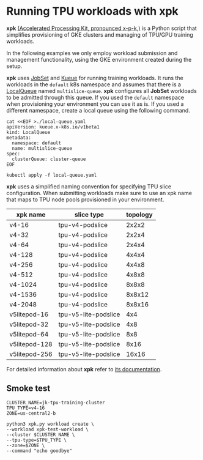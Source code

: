 # Running TPU workloads with xpk

**xpk** [(Accelerated Processing Kit, pronounced x-p-k,)](https://github.com/google/maxtext/tree/main/xpk) is a Python script that simplifies provisioning of GKE clusters and managing of TPU/GPU training workloads. 

In the following examples we only employ workload submission and management functionality, using the GKE environment created during the setup.


**xpk** uses [JobSet](https://github.com/kubernetes-sigs/jobset) and [Kueue](https://kueue.sigs.k8s.io/docs/overview/) for running training workloads. It runs the workloads in the `default` k8s namespace and assumes that there is a [LocalQueue](https://kueue.sigs.k8s.io/docs/concepts/local_queue/) named `multislice-queue`. **xpk** configures all **JobSet** workloads to be admitted through this queue. If you used the `default` namespace when provisioning your environment you can use it as is. If you used a different namespace, create a local queue using the following command.

```
cat <<EOF >./local-queue.yaml
apiVersion: kueue.x-k8s.io/v1beta1
kind: LocalQueue
metadata:
  namespace: default 
  name: multislice-queue
spec:
  clusterQueue: cluster-queue 
EOF

kubectl apply -f local-queue.yaml
```

**xpk** uses a simplified naming convention for specifying TPU slice configuration. When submitting workloads make sure to use an xpk name that maps to TPU node pools provisioned in your environment.

|xpk name | slice type| topology|
|---------|-----------|---------|
|v4-16|tpu-v4-podslice|2x2x2|
|v4-32|tpu-v4-podslice|2x2x4|
|v4-64|tpu-v4-podslice|2x4x4|
|v4-128|tpu-v4-podslice|4x4x4|
|v4-256|tpu-v4-podslice|4x4x8|
|v4-512|tpu-v4-podslice|4x8x8|
|v4-1024|tpu-v4-podslice|8x8x8|
|v4-1536|tpu-v4-podslice|8x8x12|
|v4-2048|tpu-v4-podslice|8x8x16|
|v5litepod-16|tpu-v5-lite-podslice|4x4|
|v5litepod-32|tpu-v5-lite-podslice|4x8|
|v5litepod-64|tpu-v5-lite-podslice|8x8|
|v5litepod-128|tpu-v5-lite-podslice|8x16|
|v5litepod-256|tpu-v5-lite-podslice|16x16|





For detailed information about **xpk** refer to [its documentation](https://github.com/google/maxtext/tree/main/xpk).



## Smoke test 

```
CLUSTER_NAME=jk-tpu-training-cluster
TPU_TYPE=v4-16
ZONE=us-central2-b

python3 xpk.py workload create \
--workload xpk-test-workload \
--cluster $CLUSTER_NAME \
--tpu-type=$TPU_TYPE \
--zone=$ZONE \
--command "echo goodbye" 
```